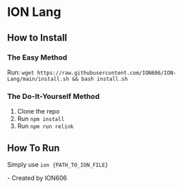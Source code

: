 # ION Lang

## How to Install

### The Easy Method
Run: `wget https://raw.githubusercontent.com/ION606/ION-Lang/main/install.sh && bash install.sh`

### The Do-It-Yourself Method
1. Clone the repo
2. Run `npm install`
3. Run `npm run relink`

## How To Run
Simply use `ion {PATH_TO_ION_FILE}`


\- Created by ION606